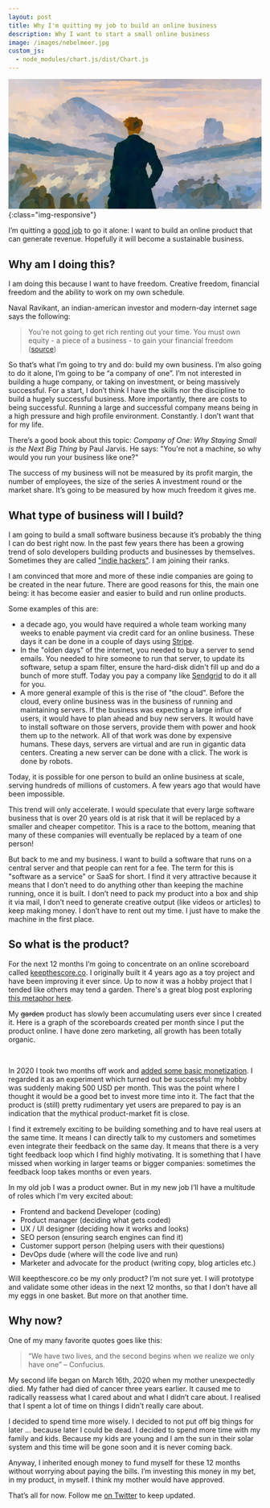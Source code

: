 ```yaml
---
layout: post
title: Why I'm quitting my job to build an online business
description: Why I want to start a small online business
image: /images/nebelmeer.jpg
custom_js:
  - node_modules/chart.js/dist/Chart.js
---
```


!['Nebelmeer'](/images/nebelmeer.jpg){:class="img-responsive"}

I’m quitting a [good job](/blog/holacracy-europace-berlin/) to go it alone: I want to build an online product that can generate revenue. Hopefully it will become a sustainable business.

## Why am I doing this?

I am doing this because I want to have freedom. Creative freedom, financial freedom and the ability to work on my own schedule. 

Naval Ravikant, an indian-american investor and modern-day internet sage says the following:

> You’re not going to get rich renting out your time. You must own equity - a piece of a business - to gain your financial freedom ([source](https://twitter.com/naval/status/1002103360646823936?s=20))

So that’s what I’m going to try and do: build my own business. I’m also going to do it alone, I’m going to be “a company of one”. I’m not interested in building a huge company, or taking on investment, or being massively successful. For a start, I don’t think I have the skills nor the discipline to build a hugely successful business. More importantly, there are costs to being successful. Running a large and successful company means being in a high pressure and high profile environment. Constantly. I don’t want that for my life.

There’s a good book about this topic: _Company of One: Why Staying Small is the Next Big Thing_ by Paul Jarvis. He says: "You're not a machine, so why would you run your business like one?" 

The success of my business will not be measured by its profit margin, the number of employees, the size of the series A investment round or the market share. It’s going to be measured by how much freedom it gives me.

## What type of business will I build?

I am going to build a small software business because it’s probably the thing I can do best right now. In the past few years there has been a growing trend of solo developers building products and businesses by themselves. Sometimes they are called ["indie hackers"](https://www.indiehackers.com/). I am joining their ranks.

I am convinced that more and more of these indie companies are going to be created in the near future. There are good reasons for this, the main one being: it has become easier and easier to build and run online products.

Some examples of this are: 

 * a decade ago, you would have required a whole team working many weeks to enable payment via credit card for an online business. These days it can be done in a couple of days using [Stripe](https://stripe.com/).
 * In the "olden days" of the internet, you needed to buy a server to send emails. You  needed to hire someone to run that server, to update its software, setup a spam filter, ensure the hard-disk didn't fill up and do a bunch of more stuff. Today you pay a company like [Sendgrid](https://sendgrid.com/) to do it all for you.
 * A more general example of this is the rise of "the cloud". Before the cloud, every online business was in the business of running and maintaining servers. If the business was expecting a large influx of users, it would have to plan ahead and buy new servers. It would have to install software on those servers, provide them with power and hook them up to the network. All of that work was done by expensive humans. These days, servers are virtual and are run in gigantic data centers. Creating a new server can be done with a click. The work is done by robots.

Today, it is possible for one person to build an online business at scale, serving hundreds of millions of customers. A few years ago that would have been impossible.

This trend will only accelerate. I would speculate that every large software business that is over 20 years old is at risk that it will be replaced by a smaller and cheaper competitor. This is a race to the bottom, meaning that many of these companies will eventually be replaced by a team of one person!

But back to me and my business. I want to build a software that runs on a central server and that people can rent for a fee. The term for this is "software as a service" or SaaS for short. I find it very attractive because it means that I don’t need to do anything other than keeping the machine running, once it is built. I don’t need to pack my product into a box and ship it via mail, I don’t need to generate creative output (like videos or articles) to keep making money. I don’t have to rent out my time. I just have to make the machine in the first place.

## So what is the product?

For the next 12 months I’m going to concentrate on an online scoreboard called [keepthescore.co](https://keepthescore.co/). I originally built it 4 years ago as a toy project and have been improving it ever since. Up to now it was a hobby project that I tended like others may tend a garden. There's a great blog post exploring [this metaphor here](https://herman.bearblog.dev/my-product-is-my-garden/).

My ~~garden~~ product has slowly been accumulating users ever since I created it. Here is a graph of the scoreboards created per month since I put the product online. I have done zero marketing, all growth has been totally organic.

<canvas id="scoreboards" width="300" height="200"></canvas>
<br>

In 2020 I took two months off work and [added some basic monetization](https://keepthescore.co/blog/posts/monetizing-keepthescore/). I regarded it as an experiment which turned out be successful: my hobby was suddenly making 500 USD per month.  This was the point where I thought it would be a good bet to invest more time into it. The fact that the product is (still) pretty rudimentary yet users are prepared to pay is an indication that the mythical product-market fit is close.

I find it extremely exciting to be building something and to have real users at the same time. It means I can directly talk to my customers and sometimes even integrate their feedback on the same day. It means that there is a very tight feedback loop which I find highly motivating. It is something that I have missed when working in larger teams or bigger companies: sometimes the feedback loop takes months or even years.

In my old job I was a product owner. But in my new job I’ll have a multitude of roles which I'm very excited about:
 * Frontend and backend Developer (coding)
 * Product manager (deciding what gets coded)
 * UX / UI designer (deciding how it works and looks)
 * SEO person (ensuring search engines can find it)
 * Customer support person (helping users with their questions)
 * DevOps dude (where will the code live and run)
 * Marketer and advocate for the product (writing copy, blog articles etc.)

Will keepthescore.co be my only product? I’m not sure yet. I will prototype and validate some other ideas in the next 12 months, so that I don’t have all my eggs in one basket. But more on that another time.

## Why now?
One of my many favorite quotes goes like this:

> “We have two lives, and the second begins when we realize we only have one” – Confucius.

My second life began on March 16th, 2020 when my mother unexpectedly died. My father had died of cancer three years earlier. It caused me to radically reassess what I cared about and what I didn’t care about. I realised that I spent a lot of time on things I didn’t really care about.  

I decided to spend time more wisely. I decided to not put off big things for later … because later I could be dead. I decided to spend more time with my family and kids. Because my kids are young and I am the sun in their solar system and this time will be gone soon and it is never coming back. 

Anyway, I inherited enough money to fund myself for these 12 months without worrying about paying the bills. I’m investing this money in my bet, in my product, in myself. I think my mother would have approved.

That’s all for now. Follow me [on Twitter](https://twitter.com/wrede) to keep updated.



<script>
//-----------------
//-- Graph data
//-----------------
var ctx = document.getElementById('scoreboards').getContext('2d');
var data = {
    labels: ["2016-09", "2016-10", "2016-11", "2016-12", "2017-01", "2017-02", "2017-03", "2017-04", "2017-05", "2017-06", "2017-07", "2017-08", "2017-09", "2017-10", "2017-11", "2017-12", "2018-01", "2018-02", "2018-03", "2018-04", "2018-05", "2018-06", "2018-07", "2018-08", "2018-09", "2018-10", "2018-11", "2018-12", "2019-01", "2019-02", "2019-03", "2019-04", "2019-05", "2019-06", "2019-07", "2019-08", "2019-09", "2019-10", "2019-11", "2019-12", "2020-01", "2020-02", "2020-03", "2020-04", "2020-05", "2020-06", "2020-07", "2020-08", "2020-09", "2020-10", "2020-11", "2020-12", "2021-01", "2021-02", "2021-03"],
    datasets: [
        {
            label: "Scoreboards created per month",
            backgroundColor: '#dd4814',
            borderColor: 'rgba(255, 99, 132, 1)',
            data: [34, 129, 72, 798, 1543, 1959, 3469, 3317, 3775, 4135, 4199, 4027, 4363, 5534, 6525, 7702, 7104, 7017, 7568, 6623, 6873, 6705, 6585, 6158, 6299, 7986, 9671, 11364, 10796, 8893, 8952, 7280, 7295, 6236, 6437, 6134, 6500, 8005, 8718, 9789, 8939, 8050, 11633, 19168, 18780, 12998, 11681, 12164, 13964, 21519, 20104, 22756, 21074, 22183, 21812]
        }
    ]
};
var myLineChart = new Chart(ctx, {
    type: 'bar',
    data: data,
    scaleShowLabels: true,
    barValueSpacing : 2,
    responsive: true
});
</script>
